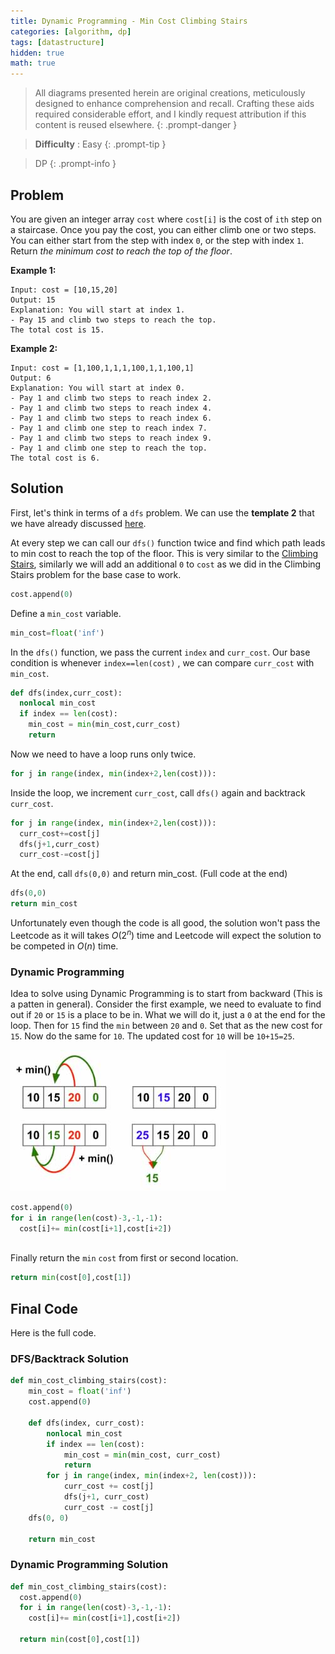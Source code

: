 ```yaml
---
title: Dynamic Programming - Min Cost Climbing Stairs
categories: [algorithm, dp]
tags: [datastructure]
hidden: true
math: true
---
```


> All diagrams presented herein are original creations, meticulously designed to enhance comprehension and recall. Crafting these aids required considerable effort, and I kindly request attribution if this content is reused elsewhere.
{: .prompt-danger }

> **Difficulty** :  Easy
{: .prompt-tip }

> DP
{: .prompt-info }

## Problem

You are given an integer array `cost` where `cost[i]` is the cost of `ith` step on a staircase. Once you pay the cost, you can either climb one or two steps. You can either start from the step with index `0`, or the step with index `1`. Return *the minimum cost to reach the top of the floor*.

**Example 1:**

```
Input: cost = [10,15,20]
Output: 15
Explanation: You will start at index 1.
- Pay 15 and climb two steps to reach the top.
The total cost is 15.
```

**Example 2:**

```
Input: cost = [1,100,1,1,1,100,1,1,100,1]
Output: 6
Explanation: You will start at index 0.
- Pay 1 and climb two steps to reach index 2.
- Pay 1 and climb two steps to reach index 4.
- Pay 1 and climb two steps to reach index 6.
- Pay 1 and climb one step to reach index 7.
- Pay 1 and climb two steps to reach index 9.
- Pay 1 and climb one step to reach the top.
The total cost is 6.
```

## Solution

First, let's think in terms of a `dfs` problem. We can use the **template 2** that we have already discussed  [here](https://adeveloperdiary.com/algorithm/backtracking/combination-sum/).

At every step we can call our `dfs()` function twice and find which path leads to min cost to reach the top of the floor. This is very similar to the [Climbing Stairs](https://adeveloperdiary.com/algorithm/dp/climbing-stairs/), similarly we will add an additional `0` to `cost` as we did in the Climbing Stairs problem for the base case to work.

 ```python
 cost.append(0)     
 ```

Define a `min_cost` variable.

```python 
min_cost=float('inf')
```

In the `dfs()` function, we pass the current `index` and `curr_cost`. Our base condition is whenever `index==len(cost)` , we can compare `curr_cost` with `min_cost`.

```python
def dfs(index,curr_cost):
  nonlocal min_cost
  if index == len(cost):
    min_cost = min(min_cost,curr_cost)
    return     
```

Now we need to have a loop runs only twice.

```python
for j in range(index, min(index+2,len(cost))):
```

Inside the loop, we increment `curr_cost`, call `dfs()` again and backtrack `curr_cost`.

```python
for j in range(index, min(index+2,len(cost))):
  curr_cost+=cost[j]                
  dfs(j+1,curr_cost)                
  curr_cost-=cost[j]
```

At the end, call `dfs(0,0)` and return min_cost. (Full code at the end)

```python
dfs(0,0)
return min_cost
```

Unfortunately even though the code is all good, the solution won't pass the Leetcode as it will takes $O(2^n)$ time and Leetcode will expect the solution to be competed in $O(n)$ time.

### Dynamic Programming 

Idea to solve using Dynamic Programming is to start from backward (This is a patten in general). Consider the first example, we need to evaluate to find out if `20` or `15` is a place to be in. What we will do it, just a `0` at the end for the loop. Then for `15` find the `min` between `20` and `0`. Set that as the new cost for `15`.  Now do the same for `10`. The updated cost for `10` will be `10+15=25`.

![image-20240520134059459](../assets/img/image-20240520134059459.jpg)

```python
cost.append(0)
for i in range(len(cost)-3,-1,-1):
  cost[i]+= min(cost[i+1],cost[i+2])
  
```

Finally return the `min` `cost` from first or second location.

```python
return min(cost[0],cost[1])
```

## Final Code

Here is the full code.

### DFS/Backtrack Solution

```python
def min_cost_climbing_stairs(cost):
    min_cost = float('inf')
    cost.append(0)

    def dfs(index, curr_cost):
        nonlocal min_cost
        if index == len(cost):
            min_cost = min(min_cost, curr_cost)
            return
        for j in range(index, min(index+2, len(cost))):
            curr_cost += cost[j]
            dfs(j+1, curr_cost)
            curr_cost -= cost[j]
    dfs(0, 0)

    return min_cost
```

### Dynamic Programming Solution

```python
def min_cost_climbing_stairs(cost):
  cost.append(0)
  for i in range(len(cost)-3,-1,-1):
    cost[i]+= min(cost[i+1],cost[i+2])

  return min(cost[0],cost[1])
```



